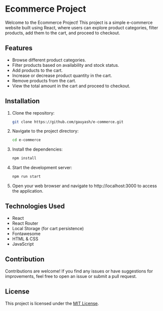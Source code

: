 # Ecommerce Project

Welcome to the Ecommerce Project! This project is a simple e-commerce website built using React, where users can explore product categories, filter products, add them to the cart, and proceed to checkout.


## Features

- Browse different product categories.
- Filter products based on availability and stock status.
- Add products to the cart.
- Increase or decrease product quantity in the cart.
- Remove products from the cart.
- View the total amount in the cart and proceed to checkout.

## Installation

1. Clone the repository:
   ```bash
   git clone https://github.com/gauyash/e-commerce.git
2. Navigate to the project directory:
    ```bash
    cd e-commerce
3. Install the dependencies:
    ```bash
    npm install
4. Start the development server:
    ```bash 
    npm run start
5. Open your web browser and navigate to http://localhost:3000 to access the application.



## Technologies Used
- React
- React Router
- Local Storage (for cart persistence)
- Fontawesome
- HTML & CSS
- JavaScript


## Contribution

Contributions are welcome! If you find any issues or have suggestions for improvements, feel free to open an issue or submit a pull request.

## License
This project is licensed under the [MIT License](LICENSE).
